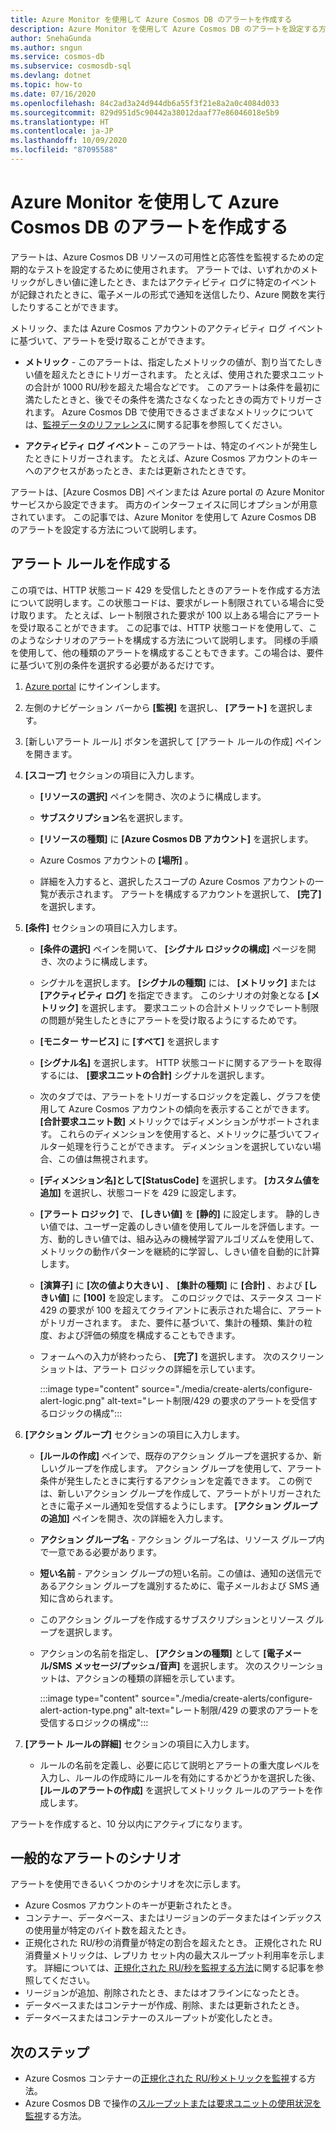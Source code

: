 ```yaml
---
title: Azure Monitor を使用して Azure Cosmos DB のアラートを作成する
description: Azure Monitor を使用して Azure Cosmos DB のアラートを設定する方法について説明します。
author: SnehaGunda
ms.author: sngun
ms.service: cosmos-db
ms.subservice: cosmosdb-sql
ms.devlang: dotnet
ms.topic: how-to
ms.date: 07/16/2020
ms.openlocfilehash: 84c2ad3a24d944db6a55f3f21e8a2a0c4084d033
ms.sourcegitcommit: 829d951d5c90442a38012daaf77e86046018e5b9
ms.translationtype: HT
ms.contentlocale: ja-JP
ms.lasthandoff: 10/09/2020
ms.locfileid: "87095588"
---
```

# <a name="create-alerts-for-azure-cosmos-db-using-azure-monitor"></a>Azure Monitor を使用して Azure Cosmos DB のアラートを作成する

アラートは、Azure Cosmos DB リソースの可用性と応答性を監視するための定期的なテストを設定するために使用されます。 アラートでは、いずれかのメトリックがしきい値に達したとき、またはアクティビティ ログに特定のイベントが記録されたときに、電子メールの形式で通知を送信したり、Azure 関数を実行したりすることができます。

メトリック、または Azure Cosmos アカウントのアクティビティ ログ イベントに基づいて、アラートを受け取ることができます。

* **メトリック** - このアラートは、指定したメトリックの値が、割り当てたしきい値を超えたときにトリガーされます。 たとえば、使用された要求ユニットの合計が 1000 RU/秒を超えた場合などです。 このアラートは条件を最初に満たしたときと、後でその条件を満たさなくなったときの両方でトリガーされます。 Azure Cosmos DB で使用できるさまざまなメトリックについては、[監視データのリファレンス](monitor-cosmos-db-reference.md#metrics)に関する記事を参照してください。

* **アクティビティ ログ イベント** – このアラートは、特定のイベントが発生したときにトリガーされます。 たとえば、Azure Cosmos アカウントのキーへのアクセスがあったとき、または更新されたときです。

アラートは、[Azure Cosmos DB] ペインまたは Azure portal の Azure Monitor サービスから設定できます。 両方のインターフェイスに同じオプションが用意されています。 この記事では、Azure Monitor を使用して Azure Cosmos DB のアラートを設定する方法について説明します。

## <a name="create-an-alert-rule"></a>アラート ルールを作成する

この項では、HTTP 状態コード 429 を受信したときのアラートを作成する方法について説明します。この状態コードは、要求がレート制限されている場合に受け取ります。 たとえば、レート制限された要求が 100 以上ある場合にアラートを受け取ることができます。 この記事では、HTTP 状態コードを使用して、このようなシナリオのアラートを構成する方法について説明します。 同様の手順を使用して、他の種類のアラートを構成することもできます。この場合は、要件に基づいて別の条件を選択する必要があるだけです。

1. [Azure portal](https://portal.azure.com/) にサインインします。

1. 左側のナビゲーション バーから **[監視]** を選択し、 **[アラート]** を選択します。

1. [新しいアラート ルール] ボタンを選択して [アラート ルールの作成] ペインを開きます。  

1. **[スコープ]** セクションの項目に入力します。

   * **[リソースの選択]** ペインを開き、次のように構成します。

   * **サブスクリプション**名を選択します。

   * **[リソースの種類]** に **[Azure Cosmos DB アカウント]** を選択します。

   * Azure Cosmos アカウントの **[場所]** 。

   * 詳細を入力すると、選択したスコープの Azure Cosmos アカウントの一覧が表示されます。 アラートを構成するアカウントを選択して、 **[完了]** を選択します。

1. **[条件]** セクションの項目に入力します。

   * **[条件の選択]** ペインを開いて、 **[シグナル ロジックの構成]** ページを開き、次のように構成します。

   * シグナルを選択します。 **[シグナルの種類]** には、 **[メトリック]** または **[アクティビティ ログ]** を指定できます。 このシナリオの対象となる **[メトリック]** を選択します。 要求ユニットの合計メトリックでレート制限の問題が発生したときにアラートを受け取るようにするためです。

   * **[モニター サービス]** に **[すべて]** を選択します

   * **[シグナル名]** を選択します。 HTTP 状態コードに関するアラートを取得するには、 **[要求ユニットの合計]** シグナルを選択します。

   * 次のタブでは、アラートをトリガーするロジックを定義し、グラフを使用して Azure Cosmos アカウントの傾向を表示することができます。 **[合計要求ユニット数]** メトリックではディメンションがサポートされます。 これらのディメンションを使用すると、メトリックに基づいてフィルター処理を行うことができます。 ディメンションを選択していない場合、この値は無視されます。

   * **[ディメンション名]**として**[StatusCode]** を選択します。 **[カスタム値を追加]** を選択し、状態コードを 429 に設定します。

   * **[アラート ロジック]** で、 **[しきい値]** を **[静的]** に設定します。 静的しきい値では、ユーザー定義のしきい値を使用してルールを評価します。一方、動的しきい値では、組み込みの機械学習アルゴリズムを使用して、メトリックの動作パターンを継続的に学習し、しきい値を自動的に計算します。

   * **[演算子]** に **[次の値より大きい]** 、 **[集計の種類]** に **[合計]** 、および **[しきい値]** に **[100]** を設定します。 このロジックでは、ステータス コード 429 の要求が 100 を超えてクライアントに表示された場合に、アラートがトリガーされます。 また、要件に基づいて、集計の種類、集計の粒度、および評価の頻度を構成することもできます。

   * フォームへの入力が終わったら、 **[完了]** を選択します。 次のスクリーンショットは、アラート ロジックの詳細を示しています。

     :::image type="content" source="./media/create-alerts/configure-alert-logic.png" alt-text="レート制限/429 の要求のアラートを受信するロジックの構成":::

1. **[アクション グループ]** セクションの項目に入力します。

   * **[ルールの作成]** ペインで、既存のアクション グループを選択するか、新しいグループを作成します。 アクション グループを使用して、アラート条件が発生したときに実行するアクションを定義できます。 この例では、新しいアクション グループを作成して、アラートがトリガーされたときに電子メール通知を受信するようにします。 **[アクション グループの追加]** ペインを開き、次の詳細を入力します。

   * **アクション グループ名** - アクション グループ名は、リソース グループ内で一意である必要があります。

   * **短い名前** - アクション グループの短い名前。この値は、通知の送信元であるアクション グループを識別するために、電子メールおよび SMS 通知に含められます。

   * このアクション グループを作成するサブスクリプションとリソース グループを選択します。  

   * アクションの名前を指定し、 **[アクションの種類]** として **[電子メール/SMS メッセージ/プッシュ/音声]** を選択します。 次のスクリーンショットは、アクションの種類の詳細を示しています。

     :::image type="content" source="./media/create-alerts/configure-alert-action-type.png" alt-text="レート制限/429 の要求のアラートを受信するロジックの構成":::

1. **[アラート ルールの詳細]** セクションの項目に入力します。

   * ルールの名前を定義し、必要に応じて説明とアラートの重大度レベルを入力し、ルールの作成時にルールを有効にするかどうかを選択した後、 **[ルールのアラートの作成]** を選択してメトリック ルールのアラートを作成します。

アラートを作成すると、10 分以内にアクティブになります。

## <a name="common-alerting-scenarios"></a>一般的なアラートのシナリオ

アラートを使用できるいくつかのシナリオを次に示します。

* Azure Cosmos アカウントのキーが更新されたとき。
* コンテナー、データベース、またはリージョンのデータまたはインデックスの使用量が特定のバイト数を超えたとき。
* 正規化された RU/秒の消費量が特定の割合を超えたとき。 正規化された RU 消費量メトリックは、レプリカ セット内の最大スループット利用率を示します。 詳細については、[正規化された RU/秒を監視する方法](monitor-normalized-request-units.md)に関する記事を参照してください。  
* リージョンが追加、削除されたとき、またはオフラインになったとき。
* データベースまたはコンテナーが作成、削除、または更新されたとき。
* データベースまたはコンテナーのスループットが変化したとき。

## <a name="next-steps"></a>次のステップ

* Azure Cosmos コンテナーの[正規化された RU/秒メトリックを監視](monitor-normalized-request-units.md)する方法。
* Azure Cosmos DB で操作の[スループットまたは要求ユニットの使用状況を監視](monitor-request-unit-usage.md)する方法。
